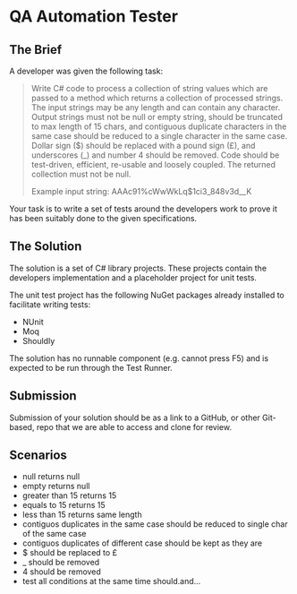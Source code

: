 # QA Automation Tester

## The Brief

A developer was given the following task:


> Write C# code to process a collection of string values which are passed to a method which returns a collection of processed strings. The input strings may be any length and can contain any character. Output strings must not be null or empty string, should be truncated to max length of 15 chars, and contiguous duplicate characters in the same case should be reduced to a single character in the same case. Dollar sign ($) should be replaced with a pound sign (£), and underscores (_) and number 4 should be removed. Code should be test-driven, efficient, re-usable and loosely coupled. The returned collection must not be null.
>
> Example input string:  AAAc91%cWwWkLq$1ci3_848v3d__K

Your task is to write a set of tests around the developers work to prove it has been suitably done to the given specifications.

## The Solution

The solution is a set of C# library projects. These projects contain the developers implementation and a placeholder project for unit tests.

The unit test project  has the following NuGet packages already installed to facilitate writing tests:
- NUnit
- Moq
- Shouldly

The solution has no runnable component (e.g. cannot press F5) and is expected to be run through the Test Runner.

## Submission

Submission of your solution should be as a link to a GitHub, or other Git-based, repo that we are able to access and clone for review.


## Scenarios

- null returns null
- empty returns null
- greater than 15 returns 15
- equals to 15 returns 15
- less than 15 returns same length
- contiguos duplicates in the same case should be reduced to single char of the same case
- contiguos duplicates of different case should be kept as they are
- $ should be replaced to £
- _ should be removed
- 4 should be removed
- test all conditions at the same time should.and...

